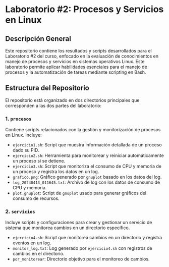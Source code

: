 # Laboratorio #2: Procesos y Servicios en Linux

## Descripción General
Este repositorio contiene los resultados y scripts desarrollados para el Laboratorio #2 del curso, enfocado en la evaluación de conocimientos en manejo de procesos y servicios en sistemas operativos Linux. Este laboratorio permite aplicar habilidades esenciales para el manejo de procesos y la automatización de tareas mediante scripting en Bash.

## Estructura del Repositorio
El repositorio está organizado en dos directorios principales que corresponden a las dos partes del laboratorio:

### 1. `procesos`
Contiene scripts relacionados con la gestión y monitorización de procesos en Linux. Incluye:
- `ejercicio1.sh`: Script que muestra información detallada de un proceso dado su PID.
- `ejercicio2.sh`: Herramienta para monitorear y reiniciar automáticamente un proceso si se detiene.
- `ejercicio3.sh`: Script que monitoriza el consumo de CPU y memoria de un proceso y registra los datos en un log.
- `grafico.png`: Gráfico generado por `gnuplot` basado en los datos del log.
- `log_20240413_011645.txt`: Archivo de log con los datos de consumo de CPU y memoria.
- `plot.gnuplot`: Script de `gnuplot` usado para generar gráficos del consumo de recursos.

### 2. `servicios`
Incluye scripts y configuraciones para crear y gestionar un servicio de sistema que monitorea cambios en un directorio específico.
- `ejercicio4.sh`: Script que monitorea cambios en un directorio y registra eventos en un log.
- `monitor_log.txt`: Log generado por `ejercicio4.sh` con registros de cambios en el directorio.
- `por_monitorear`: Directorio objetivo para el monitoreo de cambios.
